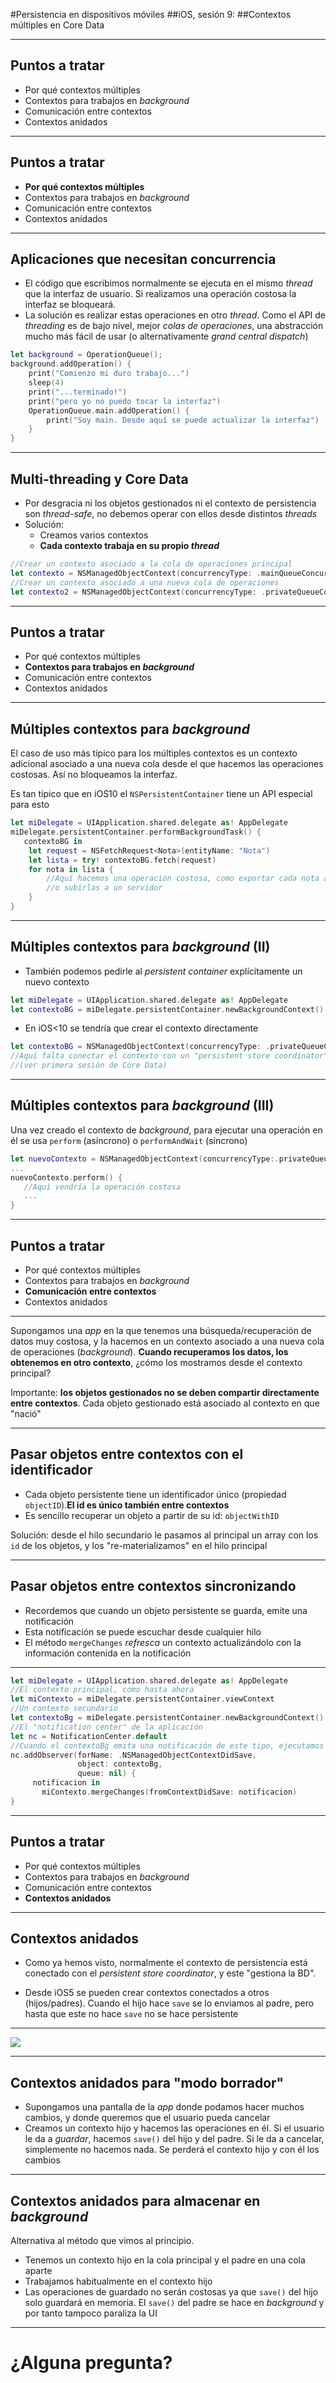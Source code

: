 
#Persistencia en dispositivos móviles
##iOS, sesión 9: 
##Contextos múltiples en Core Data


---

## Puntos a tratar

- Por qué contextos múltiples
- Contextos para trabajos en *background*
- Comunicación entre contextos
- Contextos anidados

---

## Puntos a tratar

- **Por qué contextos múltiples**
- Contextos para trabajos en *background*
- Comunicación entre contextos
- Contextos anidados

---

## Aplicaciones que necesitan concurrencia

- El código que escribimos normalmente se ejecuta en el mismo *thread* que la interfaz de usuario. Si realizamos una operación costosa la interfaz se bloqueará.
- La solución es realizar estas operaciones en otro *thread*. Como el API de *threading* es de bajo nivel, mejor *colas de operaciones*, una abstracción mucho más fácil de usar (o alternativamente *grand central dispatch*)

```swift
let background = OperationQueue();
background.addOperation() {
    print("Comienzo mi duro trabajo...")
    sleep(4)
    print("...terminado!")
    print("pero yo no puedo tocar la interfaz")
    OperationQueue.main.addOperation() {
        print("Soy main. Desde aquí se puede actualizar la interfaz")
    }
}
```

---

## Multi-threading y Core Data

- Por desgracia ni los objetos gestionados ni el contexto de persistencia son *thread-safe*, no debemos operar con ellos desde distintos *threads*
- Solución:
   * Creamos varios contextos
   * **Cada contexto trabaja en su propio *thread***

```swift
//Crear un contexto asociado a la cola de operaciones principal
let contexto = NSManagedObjectContext(concurrencyType: .mainQueueConcurrencyType)
//Crear un contexto asociado a una nueva cola de operaciones
let contexto2 = NSManagedObjectContext(concurrencyType: .privateQueueConcurrencyType)
```

---

## Puntos a tratar

- Por qué contextos múltiples
- **Contextos para trabajos en *background***
- Comunicación entre contextos
- Contextos anidados

---

## Múltiples contextos para *background*

El caso de uso más típico para los múltiples contextos es un contexto adicional asociado a una nueva cola desde el que hacemos las operaciones costosas. Así no bloqueamos la interfaz.

Es tan típico que en iOS10 el `NSPersistentContainer` tiene un API especial para esto

```swift
let miDelegate = UIApplication.shared.delegate as! AppDelegate
miDelegate.persistentContainer.performBackgroundTask() {
   contextoBG in
    let request = NSFetchRequest<Nota>(entityName: "Nota")  
    let lista = try! contextoBG.fetch(request)
    for nota in lista {
        //Aquí hacemos una operación costosa, como exportar cada nota a PDF
        //o subirlas a un servidor
    }
}
```

---

## Múltiples contextos para *background* (II)


- También podemos pedirle al *persistent container* explícitamente un nuevo contexto

```swift
let miDelegate = UIApplication.shared.delegate as! AppDelegate
let contextoBG = miDelegate.persistentContainer.newBackgroundContext()
```

- En iOS<10 se tendría que crear el contexto directamente

```swift
let contextoBG = NSManagedObjectContext(concurrencyType: .privateQueueConcurrencyType)
//Aquí falta conectar el contexto con un "persistent store coordinator"
//(ver primera sesión de Core Data)
```


---

## Múltiples contextos para *background* (III)


Una vez creado el contexto de *background*, para ejecutar una operación en él se usa `perform` (asíncrono) o `performAndWait` (síncrono)

```swift
let nuevoContexto = NSManagedObjectContext(concurrencyType:.privateQueueConcurrencyType)
...
nuevoContexto.perform() {
   //Aquí vendría la operación costosa
   ...
}
```


---

## Puntos a tratar

- Por qué contextos múltiples
- Contextos para trabajos en *background*
- **Comunicación entre contextos**
- Contextos anidados

---

Supongamos una *app* en la que tenemos una búsqueda/recuperación de datos muy costosa, y la hacemos en un contexto asociado a una nueva cola de operaciones (*background*). **Cuando recuperamos los datos, los obtenemos en otro contexto**, ¿cómo los mostramos desde el contexto principal?

Importante: **los objetos gestionados no se deben compartir directamente entre contextos**. Cada objeto gestionado está asociado al contexto en que "nació"

---

## Pasar objetos entre contextos con el identificador

- Cada objeto persistente tiene un identificador único (propiedad `objectID`).**El id es único también entre contextos**
- Es sencillo recuperar un objeto a partir de su id: `objectWithID`

Solución: desde el hilo secundario le pasamos al principal un array con los `id` de los objetos, y los "re-materializamos" en el hilo principal

---

## Pasar objetos entre contextos sincronizando

- Recordemos que cuando un objeto persistente se guarda, emite una notificación
- Esta notificación se puede escuchar desde cualquier hilo
- El método `mergeChanges` *refresca* un contexto actualizándolo con la información contenida en la notificación

---

```swift
let miDelegate = UIApplication.shared.delegate as! AppDelegate
//El contexto principal, como hasta ahora
let miContexto = miDelegate.persistentContainer.viewContext
//Un contexto secundario
let contextoBg = miDelegate.persistentContainer.newBackgroundContext()
//El "notification center" de la aplicación
let nc = NotificationCenter.default
//Cuando el contextoBg emita una notificación de este tipo, ejecutamos el código
nc.addObserver(forName: .NSManagedObjectContextDidSave,
               object: contextoBg,
               queue: nil) {
     notificacion in
       miContexto.mergeChanges(fromContextDidSave: notificacion)
}
```


---

## Puntos a tratar

- Por qué contextos múltiples
- Contextos para trabajos en *background*
- Comunicación entre contextos
- **Contextos anidados**

---

## Contextos anidados

- Como ya hemos visto, normalmente el contexto de persistencia está conectado con el *persistent store coordinator*, y este "gestiona la BD".

- Desde iOS5 se pueden crear contextos conectados a otros (hijos/padres). Cuando el hijo hace `save` se lo enviamos al padre, pero hasta que este no hace `save` no se hace persistente

---

![](img/contexto_hijo.png)

---

## Contextos anidados para "modo borrador"

- Supongamos una pantalla de la *app* donde podamos hacer muchos cambios, y donde queremos que el usuario pueda cancelar
- Creamos un contexto hijo y hacemos las operaciones en él. Si el usuario le da a *guardar*, hacemos `save()` del hijo y del padre. Si le da a cancelar, simplemente no hacemos nada. Se perderá el contexto hijo y con él los cambios

---

## Contextos anidados para almacenar en *background*

Alternativa al método que vimos al principio.

- Tenemos un contexto hijo en la cola principal y el padre en una cola aparte
- Trabajamos habitualmente en el contexto hijo
- Las operaciones de guardado no serán costosas ya que `save()` del hijo solo guardará en memoria. El `save()` del padre se hace en *background* y por tanto tampoco paraliza la UI

---


# ¿Alguna pregunta?